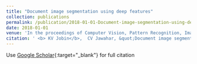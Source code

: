 ```yaml
---
title: "Document image segmentation using deep features"
collection: publications
permalink: /publication/2018-01-01-Document-image-segmentation-using-deep-features
date: 2018-01-01
venue: 'In the proceedings of Computer Vision, Pattern Recognition, Image Processing, and Graphics: 6th National Conference, NCVPRIPG 2017, Mandi, India, December 16-19, 2017, Revised Selected Papers 6'
citation: ' <b> KV Jobin</b>,  CV Jawahar, &quot;Document image segmentation using deep features.&quot; In the proceedings of Computer Vision, Pattern Recognition, Image Processing, and Graphics: 6th National Conference, NCVPRIPG 2017, Mandi, India, December 16-19, 2017, Revised Selected Papers 6, 2018.'
---
```

Use [Google Scholar](https://scholar.google.com/scholar?q=Document+image+segmentation+using+deep+features){:target="_blank"} for full citation